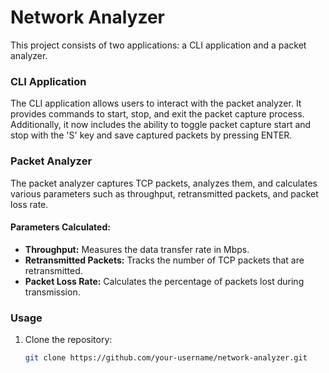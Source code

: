 # Network Analyzer

This project consists of two applications: a CLI application and a packet analyzer.

### CLI Application

The CLI application allows users to interact with the packet analyzer. It provides commands to start, stop, and exit the packet capture process. Additionally, it now includes the ability to toggle packet capture start and stop with the 'S' key and save captured packets by pressing ENTER.

### Packet Analyzer

The packet analyzer captures TCP packets, analyzes them, and calculates various parameters such as throughput, retransmitted packets, and packet loss rate.

#### Parameters Calculated:
- **Throughput:** Measures the data transfer rate in Mbps.
- **Retransmitted Packets:** Tracks the number of TCP packets that are retransmitted.
- **Packet Loss Rate:** Calculates the percentage of packets lost during transmission.

### Usage

1. Clone the repository:

   ```bash
   git clone https://github.com/your-username/network-analyzer.git
